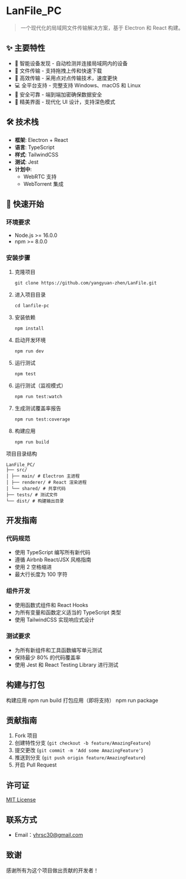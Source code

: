 # LanFile_PC

> 一个现代化的局域网文件传输解决方案，基于 Electron 和 React 构建。

## ✨ 主要特性

- 📡 智能设备发现 - 自动检测并连接局域网内的设备
- 📂 文件传输 - 支持拖拽上传和快速下载
- 🚀 高效传输 - 采用点对点传输技术，速度更快
- 💻 全平台支持 - 完整支持 Windows、macOS 和 Linux
- 🔐 安全可靠 - 端到端加密确保数据安全
- 🎨 精美界面 - 现代化 UI 设计，支持深色模式

## 🛠️ 技术栈

- **框架**: Electron + React
- **语言**: TypeScript
- **样式**: TailwindCSS
- **测试**: Jest
- **计划中**:
  - WebRTC 支持
  - WebTorrent 集成

## 🚀 快速开始

### 环境要求

- Node.js >= 16.0.0
- npm >= 8.0.0

### 安装步骤

1. 克隆项目
   ```
   git clone https://github.com/yangyuan-zhen/LanFile.git
   ```
2. 进入项目目录
   ```
   cd lanfile-pc
   ```
3. 安装依赖
   ```
   npm install
   ```
4. 启动开发环境
   ```
   npm run dev
   ```
5. 运行测试
   ```
   npm test
   ```
6. 运行测试（监视模式）
   ```
   npm run test:watch
   ```
7. 生成测试覆盖率报告
   ```
   npm run test:coverage
   ```
8. 构建应用
   ```
   npm run build
   ```

项目目录结构

```
LanFile_PC/
├── src/
│ ├── main/ # Electron 主进程
│ ├── renderer/ # React 渲染进程
│ └── shared/ # 共享代码
├── tests/ # 测试文件
└── dist/ # 构建输出目录
```

## 开发指南

### 代码规范

- 使用 TypeScript 编写所有新代码
- 遵循 Airbnb React/JSX 风格指南
- 使用 2 空格缩进
- 最大行长度为 100 字符

### 组件开发

- 使用函数式组件和 React Hooks
- 为所有变量和函数定义适当的 TypeScript 类型
- 使用 TailwindCSS 实现响应式设计

### 测试要求

- 为所有新组件和工具函数编写单元测试
- 保持最少 80% 的代码覆盖率
- 使用 Jest 和 React Testing Library 进行测试

## 构建与打包

构建应用
npm run build
打包应用（即将支持）
npm run package

## 贡献指南

1. Fork 项目
2. 创建特性分支 (`git checkout -b feature/AmazingFeature`)
3. 提交更改 (`git commit -m 'Add some AmazingFeature'`)
4. 推送到分支 (`git push origin feature/AmazingFeature`)
5. 开启 Pull Request

## 许可证

[MIT License](LICENSE)

## 联系方式

- Email：yhrsc30@gmail.com

## 致谢

感谢所有为这个项目做出贡献的开发者！
